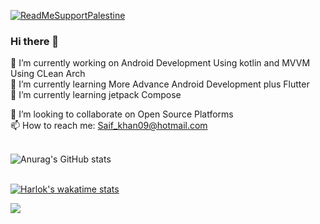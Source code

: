 [![ReadMeSupportPalestine](https://github.com/Safouene1/support-palestine-banner/blob/master/banner-support.svg)](https://alkhidmat.org/donate)

### Hi there 👋
🔭 I’m currently working on Android Development Using kotlin and MVVM Using CLean  Arch </br>
🌱 I’m currently learning More Advance Android Development plus Flutter </br>
🌱 I’m currently learning jetpack Compose </br>

👯 I’m looking to collaborate on Open Source Platforms</br>
📫 How to reach me: Saif_khan09@hotmail.com</br>
</br>


![Anurag's GitHub stats](https://github-readme-stats.vercel.app/api?username=SaaifKhan&show_icons=true&theme=radical)
</br>
</br>

[![Harlok's wakatime stats](https://github-readme-stats.vercel.app/api/wakatime?username=ffflabs)](https://github.com/SaaifKhan/github-readme-stats)




<!--
**SaaifKhan/saaifkhan** is a ✨ _special_ ✨ repository because its `README.md` (this file) appears on your GitHub profile.

Here are some ideas to get you started:

- 🔭 I’m currently working on Android Development Using kotlin and MVVM
- 🌱 I’m currently learning More Advance Android Development plus Doing Some Flutter Tutorials
- 👯 I’m looking to collaborate on Open Source Platforms
- 🤔 I’m looking for help with ...
- 💬 Ask me about ...
- 📫 How to reach me: Saif_khan09@hotmail.com
- 😄 Pronouns: ...
- ⚡ Fun fact: ...
-->




![](https://komarev.com/ghpvc/?username=SaaifKhan)
